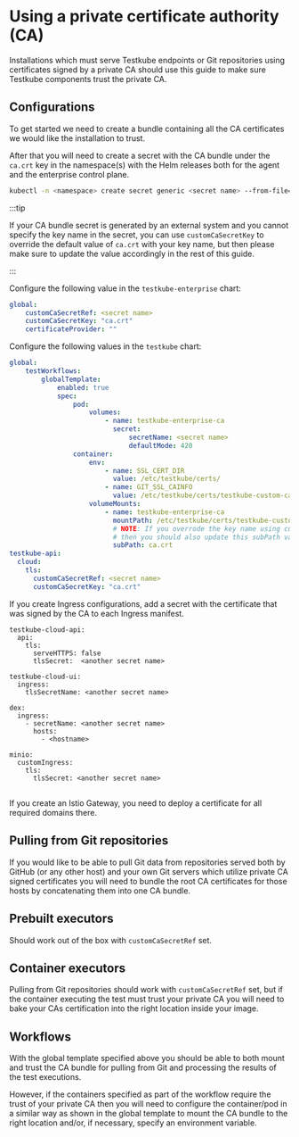 # Using a private certificate authority (CA)

Installations which must serve Testkube endpoints or Git repositories using
certificates signed by a private CA should use this guide to make sure Testkube
components trust the private CA.

## Configurations

To get started we need to create a bundle containing all the CA certificates we
would like the installation to trust.

After that you will need to create a secret with the CA bundle under the
`ca.crt` key in the namespace(s) with the Helm releases both for the agent and
the enterprise control plane.

```sh
kubectl -n <namespace> create secret generic <secret name> --from-file=ca.crt=<path to the file with the ca bundle>
```

:::tip

If your CA bundle secret is generated by an external system and you cannot
specify the key name in the secret, you can use `customCaSecretKey` to override
the default value of `ca.crt` with your key name, but then please make sure to
update the value accordingly in the rest of this guide.

:::

Configure the following value in the `testkube-enterprise` chart:

```yaml
global:
    customCaSecretRef: <secret name>
    customCaSecretKey: "ca.crt"
    certificateProvider: ""
```

Configure the following values in the `testkube` chart:

```yaml
global:
    testWorkflows:
        globalTemplate:
            enabled: true
            spec:
                pod:
                    volumes:
                        - name: testkube-enterprise-ca
                          secret:
                              secretName: <secret name>
                              defaultMode: 420
                container:
                    env:
                        - name: SSL_CERT_DIR
                          value: /etc/testkube/certs/
                        - name: GIT_SSL_CAINFO
                          value: /etc/testkube/certs/testkube-custom-ca.pem
                    volumeMounts:
                        - name: testkube-enterprise-ca
                          mountPath: /etc/testkube/certs/testkube-custom-ca.pem
                          # NOTE: If you overrode the key name using customCaSecretKey,
                          # then you should also update this subPath value.
                          subPath: ca.crt
testkube-api:
  cloud:
    tls:
      customCaSecretRef: <secret name>
      customCaSecretKey: "ca.crt"
```

If you create Ingress configurations, add a secret with the certificate that was signed by the CA to each Ingress manifest.
```shell
testkube-cloud-api:
  api:
    tls:
      serveHTTPS: false
      tlsSecret:  <another secret name>

testkube-cloud-ui:
  ingress:
    tlsSecretName: <another secret name>

dex:
  ingress:
    - secretName: <another secret name>
      hosts:
        - <hostname>

minio:
  customIngress:
    tls:
      tlsSecret: <another secret name>
```
##
If you create an Istio Gateway, you need to deploy a certificate for all required domains there.

## Pulling from Git repositories

If you would like to be able to pull Git data from repositories served both by
GitHub (or any other host) and your own Git servers which utilize private CA
signed certificates you will need to bundle the root CA certificates for those
hosts by concatenating them into one CA bundle.

## Prebuilt executors

Should work out of the box with `customCaSecretRef` set.

## Container executors

Pulling from Git repositories should work with `customCaSecretRef` set, but if
the container executing the test must trust your private CA you will need to
bake your CAs certification into the right location inside your image.

## Workflows

With the global template specified above you should be able to both mount and
trust the CA bundle for pulling from Git and processing the results of the test
executions.

However, if the containers specified as part of the workflow require the trust
of your private CA then you will need to configure the container/pod in a
similar way as shown in the global template to mount the CA bundle to the right
location and/or, if necessary, specify an environment variable.
